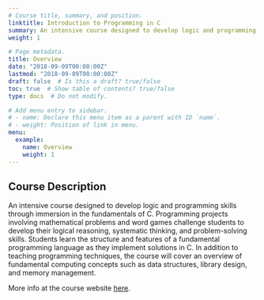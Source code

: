 ```yaml
---
# Course title, summary, and position.
linktitle: Introduction to Programming in C 
summary: An intensive course designed to develop logic and programming skills through immersion in the fundamentals of C.
weight: 1

# Page metadata.
title: Overview
date: "2018-09-09T00:00:00Z"
lastmod: "2018-09-09T00:00:00Z"
draft: false  # Is this a draft? true/false
toc: true  # Show table of contents? true/false
type: docs  # Do not modify.

# Add menu entry to sidebar.
# - name: Declare this menu item as a parent with ID `name`.
# - weight: Position of link in menu.
menu:
  example:
    name: Overview
    weight: 1
---
```


## Course Description

An intensive course designed to develop logic and programming skills through immersion in the fundamentals of C. Programming projects involving mathematical problems and word games challenge students to develop their logical reasoning, systematic thinking, and problem-solving skills. Students learn the structure and features of a fundamental programming language as they implement solutions in C. In addition to teaching programming techniques, the course will cover an overview of fundamental computing concepts such as data structures, library design, and memory management. 

More info at the course website [here](http://precollege.sps.columbia.edu/highschool/summer-immersion/new-york-city-3-week/courses/introduction-programming-in-c).
